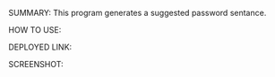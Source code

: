 SUMMARY:
  This program generates a suggested password sentance. 

HOW TO USE: 


DEPLOYED LINK:   

  
SCREENSHOT:


